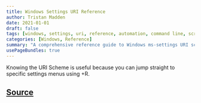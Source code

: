 ```yaml
---
title: Windows Settings URI Reference
author: Tristan Madden
date: 2021-01-01
draft: false
tags: [windows, settings, uri, reference, automation, command line, scripting, windows 10, windows 11]
categories: [Windows, Reference]
summary: "A comprehensive reference guide to Windows ms-settings URI schemes, enabling direct access to specific Windows Settings pages through command-line or scripting interfaces."
usePageBundles: true
---
```

Knowing the URI Scheme is useful because you can jump straight to specific settings menus using +R.
<script src="https://gist.github.com/Trimad/90392b242945f937e14136471036996a.js"></script>
<h2><a href="https://docs.microsoft.com/en-us/windows/uwp/launch-resume/launch-settings-app#ms-settings-uri-scheme-reference">Source</a></h2>
